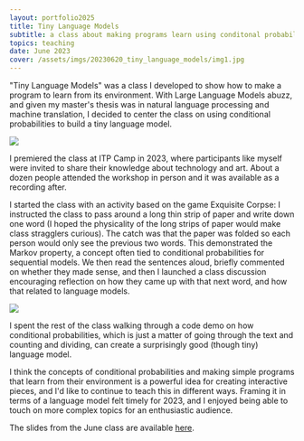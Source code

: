 ```yaml
---
layout: portfolio2025
title: Tiny Language Models
subtitle: a class about making programs learn using conditonal probabilities
topics: teaching
date: June 2023
cover: /assets/imgs/20230620_tiny_language_models/img1.jpg
---
```



"Tiny Language Models" was a class I developed to show how to make a program to learn from its environment. With Large Language Models abuzz, and given my master's thesis was in natural language processing and machine translation, I decided to center the class on using conditional probabilities to build a tiny language model.

<img class="floatmedimage" src="/assets/imgs/20230620_tiny_language_models/img1.jpg">

I premiered the class at ITP Camp in 2023, where participants like myself were invited to share their knowledge about technology and art. About a dozen people attended the workshop in person and it was available as a recording after.

I started the class with an activity based on the game Exquisite Corpse: I instructed the class to pass around a long thin strip of paper and write down one word (I hoped the physicality of the long strips of paper would make class stragglers curious). The catch was that the paper was folded so each person would only see the previous two words. This demonstrated the Markov property, a concept often tied to conditional probabilities for sequential models. We then read the sentences aloud, briefly commented on whether they made sense, and then I launched a class discussion encouraging reflection on how they came up with that next word, and how that related to language models.

<img class="floatmedimage" src="/assets/imgs/20230620_tiny_language_models/img2.jpg">

I spent the rest of the class walking through a code demo on how conditional probabilities, which is just a matter of going through the text and counting and dividing, can create a surprisingly good (though tiny) language model.

I think the concepts of conditional probabilities and making simple programs that learn from their environment is a powerful idea for creating interactive pieces, and I'd like to continue to teach this in different ways. Framing it in terms of a language model felt timely for 2023, and I enjoyed being able to touch on more complex topics for an enthusiastic audience.

The slides from the June class are available [here](https://docs.google.com/presentation/d/1-yHcVa-APcrmWLz9mIUJLVINO-lxvvc-_FSFDqktAWQ/).
